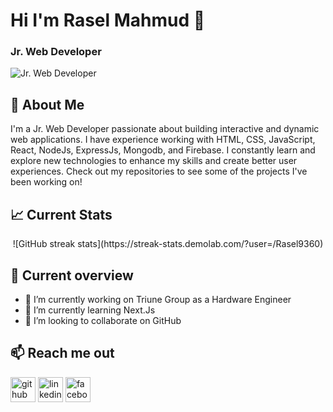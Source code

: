 # Hi I'm Rasel Mahmud 👋
### Jr. Web Developer 
![Jr. Web Developer ](https://media.licdn.com/dms/image/D5616AQGeLvW__SgBXA/profile-displaybackgroundimage-shrink_350_1400/0/1719915067924?e=1725494400&v=beta&t=Fg6dVPsFy-WQ5qAl6X1k8qAVxW9lEoShSr66vvxZzcA)

## 🚀 About Me
I'm a Jr. Web Developer passionate about building interactive and dynamic web applications. I have experience working with HTML, CSS, JavaScript,  React, NodeJs, ExpressJs, Mongodb, and Firebase. I constantly learn and explore new technologies to enhance my skills and create better user experiences. Check out my repositories to see some of the projects I've been working on!

## :chart_with_upwards_trend: Current Stats
<p align="center">![GitHub streak stats](https://streak-stats.demolab.com/?user=/Rasel9360)</p>

## :eyes: Current overview
- 🔭 I’m currently working on Triune Group as a Hardware Engineer 
- 🌱 I’m currently learning Next.Js 
- 👯 I’m looking to collaborate on GitHub 

## :mailbox: Reach me out
[<img src='https://cdn.jsdelivr.net/npm/simple-icons@3.0.1/icons/github.svg' alt='github' height='40'>](https://github.com//Rasel9360)  [<img src='https://cdn.jsdelivr.net/npm/simple-icons@3.0.1/icons/linkedin.svg' alt='linkedin' height='40'>](https://www.linkedin.com/in/Rasel9360/)  [<img src='https://cdn.jsdelivr.net/npm/simple-icons@3.0.1/icons/facebook.svg' alt='facebook' height='40'>](https://www.facebook.com/Rasel9360) 

  

